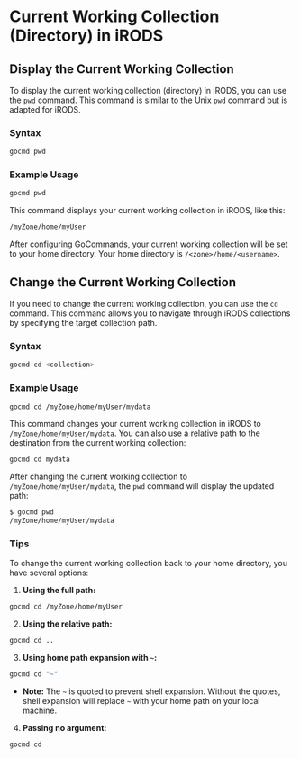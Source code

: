 # Current Working Collection (Directory) in iRODS

## Display the Current Working Collection

To display the current working collection (directory) in iRODS, you can use the `pwd` command. This command is similar to the Unix `pwd` command but is adapted for iRODS.

### Syntax
```sh
gocmd pwd
```

### Example Usage
```sh
gocmd pwd
```

This command displays your current working collection in iRODS, like this:
```sh
/myZone/home/myUser
```

After configuring GoCommands, your current working collection will be set to your home directory. Your home directory is `/<zone>/home/<username>`.

## Change the Current Working Collection

If you need to change the current working collection, you can use the `cd` command. This command allows you to navigate through iRODS collections by specifying the target collection path.

### Syntax
```sh
gocmd cd <collection>
```

### Example Usage
```sh
gocmd cd /myZone/home/myUser/mydata
```

This command changes your current working collection in iRODS to `/myZone/home/myUser/mydata`. You can also use a relative path to the destination from the current working collection:
```sh
gocmd cd mydata
```

After changing the current working collection to `/myZone/home/myUser/mydata`, the `pwd` command will display the updated path:
```sh
$ gocmd pwd
/myZone/home/myUser/mydata
```

### Tips
To change the current working collection back to your home directory, you have several options:
1. **Using the full path:**
```sh
gocmd cd /myZone/home/myUser
```

2. **Using the relative path:**
```sh
gocmd cd ..
```

3. **Using home path expansion with `~`:**
```sh
gocmd cd "~"
```
- **Note:** The `~` is quoted to prevent shell expansion. Without the quotes, shell expansion will replace `~` with your home path on your local machine.

4. **Passing no argument:**
```sh
gocmd cd
```
